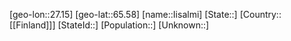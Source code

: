 ﻿---
location: [65.58,27.15]
type: City
tags:
- geo/City


SpocWebEntityId: 31094
isDeleted: false
confidential: public

---
[geo-lon::27.15]
[geo-lat::65.58]
[name::Iisalmi]
[State::]
[Country::[[Finland]]]
[StateId::]
[Population::]
[Unknown::]

